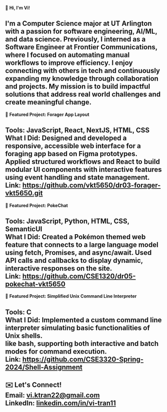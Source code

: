 👋 **Hi, I'm Vi!**

I'm a Computer Science major at UT Arlington with a passion for software engineering, AI/ML, and data science. Previously, I interned as a Software Engineer at Frontier Communications, where I focused on automating manual workflows to improve efficiency. I enjoy connecting with others in tech and continuously expanding my knowledge through collaboration and projects. My mission is to build impactful solutions that address real world challenges and create meaningful change. 
--- 
🎯 **Featured Project: Forager App Layout**  

**Tools:** JavaScript, React, NextJS, HTML, CSS  
**What I Did:** Designed and developed a responsive, accessible web interface for a foraging app based on Figma prototypes. Applied structured workflows and React to build modular UI components with interactive features using event handling and state management.  
**Link:** https://github.com/vkt5650/dr03-forager-vkt5650.git  
---
🎯 **Featured Project: PokeChat**  

**Tools:** JavaScript, Python, HTML, CSS, SemanticUI  
**What I Did:** Created a Pokémon themed web feature that connects to a large language model using fetch, Promises, and async/await. Used API calls and callbacks to display dynamic, interactive responses on the site.  
**Link:** https://github.com/CSE1320/dr05-pokechat-vkt5650  
---
🎯 **Featured Project: Simplified Unix Command Line Interpreter**  

**Tools:** C  
**What I Did:** Implemented a custom command line interpreter simulating basic functionalities of Unix shells.  
like bash, supporting both interactive and batch modes for command execution.  
**Link:** https://github.com/CSE3320-Spring-2024/Shell-Assignment  
---
✉️ **Let's Connect!**  
**Email:** vi.ktran22@gmail.com  
**LinkedIn:** [linkedin.com/in/vi-tran11](https://www.linkedin.com/in/vi-tran11)  
---
